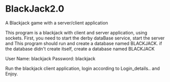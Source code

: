 # BlackJack2.0
A Blackjack game with a server/client application

This program is a blackjack with client and server application, using sockets.
First, you need to start the derby dataBase service, start the server and This program
should run and create a database named BLACKJACK.
if the database didn't create itself, create a database named BLACKJACK

User Name: blackjack
Password: blackjack

Run the blackjack client application, login according to Login_details..
and Enjoy.

<img class="img-responsive" src="https://s9.postimg.org/xsslsaly7/blackjack.png" alt="">
